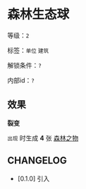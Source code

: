 # 森林生态球

等级：`2`

标签：`单位` `建筑`

解锁条件：`?`

内部id：`?`

## 效果

**裂变**

`出现` 时生成 **4** 张 [森林之物](../卡牌组/森林之物.md)

## CHANGELOG

- [0.1.0] 引入
